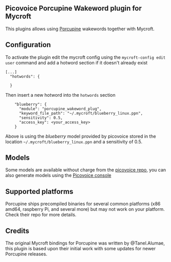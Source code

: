 ## Picovoice Porcupine Wakeword plugin for Mycroft

This plugins allows using [Porcupine](https://github.com/Picovoice/porcupine) wakewords together with Mycroft.

## Configuration
To activate the plugin edit the mycroft config using the `mycroft-config edit user` command and add a hotword section if it doesn't already exist

```
[...]
  "hotwords": {

  }
```

Then insert a new hotword into the `hotwords` section

```
    "blueberry": {
      "module": "porcupine_wakeword_plug",
      "keyword_file_path": "~/.mycroft/blueberry_linux.ppn",
      "sensitivity": 0.5,
      "access_key": <your_access_key>
    }
```

Above is using the _blueberry_ model provided by picovoice stored in the location `~/.mycroft/blueberry_linux.ppn` and a sensitivity of 0.5.

## Models
Some models are available without charge from the [picovoice repo](https://github.com/Picovoice/porcupine/tree/master/resources/keyword_files), you can also generate models using the [Picovoice console](https://console.picovoice.ai/)

## Supported platforms

Porcupine ships precompiled binaries for several common platforms (x86 amd64, raspberry Pi, and several more) but may not work on your platform. Check their repo for more details.

## Credits

The original Mycroft bindings for Porcupine was written by @Tanel.Alumae, this plugin is based upon their initial work with some updates for newer Porcupine releases.

